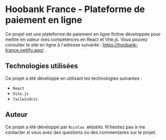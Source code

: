 # Hoobank France - Plateforme de paiement en ligne

Ce projet est une plateforme de paiement en ligne fictive développée pour mettre en valeur mes compétences en React et Vite.js. Vous pouvez consulter le site en ligne à l'adresse suivante : https://hoobank-france.netlify.app/ .


## Technologies utilisées

Ce projet a été développé en utilisant les technologies suivantes :

- `React`
- `Vite.js`
- `Tailwindcss`

## Auteur

Ce projet a été développé par `Nicolas ARQUERO`. N'hésitez pas à me contacter si vous avez des questions ou des commentaires sur le projet.

